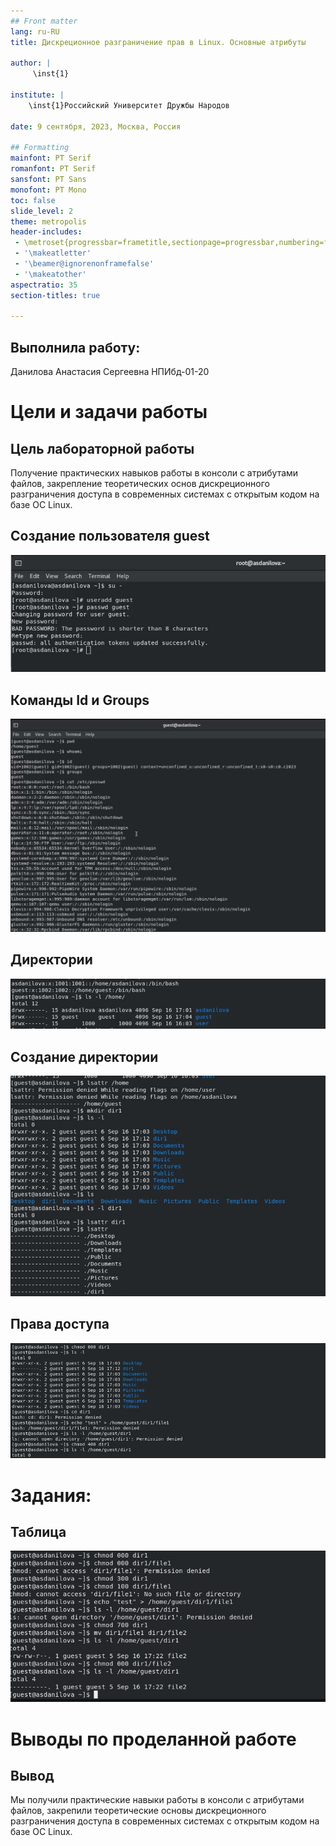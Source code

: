 ```yaml
---
## Front matter
lang: ru-RU
title: Дискреционное разграничение прав в Linux. Основные атрибуты

author: |
	 \inst{1}

institute: |
	\inst{1}Российский Университет Дружбы Народов

date: 9 сентября, 2023, Москва, Россия

## Formatting
mainfont: PT Serif
romanfont: PT Serif
sansfont: PT Sans
monofont: PT Mono
toc: false
slide_level: 2
theme: metropolis
header-includes:
 - \metroset{progressbar=frametitle,sectionpage=progressbar,numbering=fraction}
 - '\makeatletter'
 - '\beamer@ignorenonframefalse'
 - '\makeatother'
aspectratio: 35
section-titles: true

---
```


## Выполнила работу:
Данилова Анастасия Сергеевна НПИбд-01-20

# Цели и задачи работы

## Цель лабораторной работы

Получение практических навыков работы в консоли с атрибутами файлов, закрепление теоретических основ дискреционного разграничения доступа в современных системах с открытым кодом на базе ОС Linux.

## Создание пользователя guest

![Новый пользователь](image/1.jpg)

## Команды Id и Groups

![Команды Id и Groups](image/2.jpg)

## Директории

![Директории](image/3.jpg)

## Создание директории

![Работа с dir1](image/4.jpg)

## Права доступа

![Изменение прав доступа](image/5.jpg)

# Задания:

## Таблица

![Создание таблиц](image/6.jpg)

# Выводы по проделанной работе

## Вывод

Мы получили практические навыки работы в консоли с атрибутами файлов, закрепили теоретические основы дискреционного разграничения доступа в современных системах с открытым кодом на базе ОС Linux.


